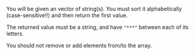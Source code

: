 You will be given an vector of string(s). You must sort it alphabetically (case-sensitive!!) and then return the first
value.

The returned value must be a string, and have `"***"` between each of its letters.

You should not remove or add elements from/to the array.
